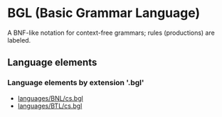 # BGL (Basic Grammar Language)
A BNF-like notation for context-free grammars; rules (productions) are labeled.
## Language elements
### Language elements by extension '.bgl'
* [languages/BNL/cs.bgl](../../languages/BNL/cs.bgl)
* [languages/BTL/cs.bgl](../../languages/BTL/cs.bgl)
